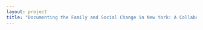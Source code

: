 ```yaml
--- 
layout: project 
title: "Documenting the Family and Social Change in New York: A Collaborative Approach" 
---
```



